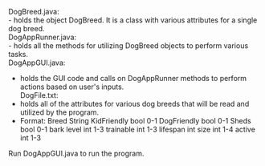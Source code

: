 DogBreed.java:  
    - holds the object DogBreed. It is a class with various attributes for a single dog breed.  
DogAppRunner.java:  
    - holds all the methods for utilizing DogBreed objects to perform various tasks.  
DogAppGUI.java:  
   - holds the GUI code and calls on DogAppRunner methods to perform actions based on user's inputs.  
DogFile.txt:  
   - holds all of the attributes for various dog breeds that will be read and utilized by the program.  
  - Format:
    Breed 		  String
    KidFriendly bool 0-1
    DogFriendly bool 0-1
    Sheds 		  bool 0-1
    bark level  int 1-3 
    trainable   int 1-3 
    lifespan 	  int 
    size 		    int 1-4
    active      int 1-3
  
Run DogAppGUI.java to run the program.

